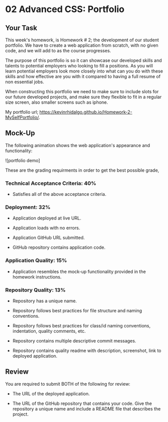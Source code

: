 # 02 Advanced CSS: Portfolio

## Your Task

This week's homework, is Homework # 2; the development of our student portfolio.  We have to create a web application from scratch, with no given code, and we will add to as the course progresses. 

The purpose of this portfolio is so it can showcase our developed skills and talents to potential employers who looking to fill a positions. As you will learn potential employers look more closely into what can you do with these skills and how effective are you with it compared to having a full resume of non essential jobs.

When constructing this portfolio we need to make sure to include slots for our future developed projects, and make sure they flexible to fit in a regular size screen, also smaller screens such as iphone.





My portfolio url; 
  https://kevinrhidalgo.github.io/Homework-2-MySelfPortfolio/.








## Mock-Up

The following animation shows the web application's appearance and functionality:

![portfolio demo]


These are the grading requirments in order to get the best possible grade,


### Technical Acceptance Criteria: 40%

* Satisfies all of the above acceptance criteria.

### Deployment: 32%

* Application deployed at live URL.

* Application loads with no errors.

* Application GitHub URL submitted.

* GitHub repository contains application code.

### Application Quality: 15%

* Application resembles the mock-up functionality provided in the homework instructions.

### Repository Quality: 13%

* Repository has a unique name.

* Repository follows best practices for file structure and naming conventions.

* Repository follows best practices for class/id naming conventions, indentation, quality comments, etc.

* Repository contains multiple descriptive commit messages.

* Repository contains quality readme with description, screenshot, link to deployed application.

## Review

You are required to submit BOTH of the following for review:

* The URL of the deployed application.

* The URL of the GitHub repository that contains your code. Give the repository a unique name and include a README file that describes the project.

